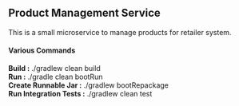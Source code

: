 <h2> Product Management Service </h2>
This is a small microservice to manage products for retailer system.

<h4>Various Commands</h4>

**Build :** ./gradlew clean build <br> 
**Run :**  ./gradle clean bootRun <br> 
**Create Runnable Jar :** ./gradlew bootRepackage <br> 
**Run Integration Tests :** ./gradlew clean test <br> 
